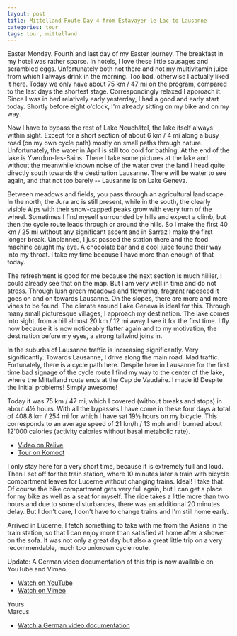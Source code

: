 ```yaml
---
layout: post
title: Mittelland Route Day 4 from Estavayer-le-Lac to Lausanne
categories: tour
tags: tour, mittelland
---
```


Easter Monday. Fourth and last day of my Easter journey. The breakfast in my hotel was rather sparse. In hotels, I love these little sausages and scrambled eggs. Unfortunately both not there and not my multivitamin juice from which I always drink in the morning. Too bad, otherwise I actually liked it here. Today we only have about 75 km / 47 mi on the program, compared to the last days the shortest stage. Correspondingly relaxed I approach it. Since I was in bed relatively early yesterday, I had a good and early start today. Shortly before eight o'clock, I'm already sitting on my bike and on my way.

Now I have to bypass the rest of Lake Neuchâtel, the lake itself always within sight. Except for a short section of about 6 km / 4 mi along a busy road (on my own cycle path) mostly on small paths through nature. Unfortunately, the water in April is still too cold for bathing. At the end of the lake is Yverdon-les-Bains. There I take some pictures at the lake and without the meanwhile known noise of the water over the land I head quite directly south towards the destination Lausanne. There will be water to see again, and that not too barely -- Lausanne is on Lake Geneva.

Between meadows and fields, you pass through an agricultural landscape. In the north, the Jura arc is still present, while in the south, the clearly visible Alps with their snow-capped peaks grow with every turn of the wheel. Sometimes I find myself surrounded by hills and expect a climb, but then the cycle route leads through or around the hills. So I make the first 40 km / 25 mi without any significant ascent and in Sarraz I make the first longer break. Unplanned, I just passed the station there and the food machine caught my eye. A chocolate bar and a cool juice found their way into my throat. I take my time because I have more than enough of that today.

The refreshment is good for me because the next section is much hillier, I could already see that on the map. But I am very well in time and do not stress. Through lush green meadows and flowering, fragrant rapeseed it goes on and on towards Lausanne. On the slopes, there are more and more vines to be found. The climate around Lake Geneva is ideal for this. Through many small picturesque villages, I approach my destination. The lake comes into sight, from a hill almost 20 km / 12 mi away I see it for the first time. I fly now because it is now noticeably flatter again and to my motivation, the destination before my eyes, a strong tailwind joins in.

In the suburbs of Lausanne traffic is increasing significantly. Very significantly. Towards Lausanne, I drive along the main road. Mad traffic. Fortunately, there is a cycle path here. Despite here in Lausanne for the first time bad signage of the cycle route I find my way to the center of the lake, where the Mittelland route ends at the Cap de Vaudaire. I made it! Despite the initial problems! Simply awesome!

Today it was 75 km / 47 mi, which I covered (without breaks and stops) in about 4½ hours. With all the bypasses I have come in these four days a total of 408.8 km / 254 mi for which I have sat 19½ hours on my bicycle. This corresponds to an average speed of 21 km/h / 13 mph and I burned about 12'000 calories (activity calories without basal metabolic rate).

  - [Video on Relive](https://www.relive.cc/view/g33392608161)
  - [Tour on Komoot](https://www.komoot.com/tour/63700633/zoom)

I only stay here for a very short time, because it is extremely full and loud. Then I set off for the train station, where 10 minutes later a train with bicycle compartment leaves for Lucerne without changing trains. Ideal! I take that. Of course the bike compartment gets very full again, but I can get a place for my bike as well as a seat for myself. The ride takes a little more than two hours and due to some disturbances, there was an additional 20 minutes delay. But I don't care, I don't have to change trains and I'm still home early.

Arrived in Lucerne, I fetch something to take with me from the Asians in the train station, so that I can enjoy more than satisfied at home after a shower on the sofa. It was not only a great day but also a great little trip on a very recommendable, much too unknown cycle route.

Update: A German video documentation of this trip is now available on YouTube and Vimeo.

- [Watch on YouTube](https://youtu.be/SreXONIlp5k)
- [Watch on Vimeo](https://vimeo.com/332857314)

Yours  
Marcus

- [Watch a German video documentation](/Mittelland-Route-Video)
